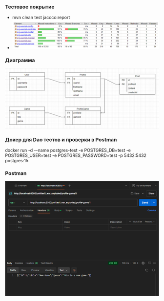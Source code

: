 ### Тестовое покрытие 
- mvn clean test jacoco:report
- ![img.png](img.png)

### Диаграмма
![img_1.png](img_1.png)

### Докер для Dao тестов и проверки в Postman
docker run -d --name postgres-test -e POSTGRES_DB=test -e POSTGRES_USER=test -e POSTGRES_PASSWORD=test -p 5432:5432 postgres:15

### Postman
![img_2.png](img_2.png)

